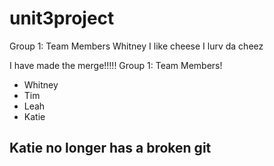 # unit3project

Group 1: Team Members
Whitney
I like cheese
I lurv da cheez

I have made the merge!!!!!
Group 1: Team Members!
* Whitney
* Tim
* Leah
* Katie


## Katie no longer has a broken git